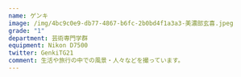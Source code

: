 ```yaml
---
name: ゲンキ
image: /img/4bc9c0e9-db77-4867-b6fc-2b0bd4f1a3a3-美濃部玄喜.jpeg
grade: "1"
department: 芸術専門学群
equipment: Nikon D7500
twitter: GenkiTG21
comment: 生活や旅行の中での風景・人々などを撮っています。
---
```

